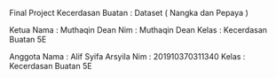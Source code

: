 Final Project Kecerdasan Buatan : Dataset ( Nangka dan Pepaya )

Ketua
Nama : Muthaqin Dean
Nim : Muthaqin Dean
Kelas : Kecerdasan Buatan 5E

Anggota
Nama : Alif Syifa Arsyila
Nim : 201910370311340
Kelas : Kecerdasan Buatan 5E